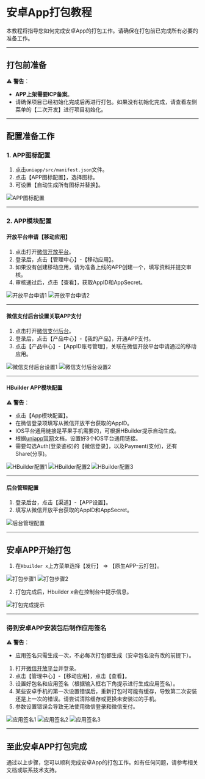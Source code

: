 # 安卓App打包教程

本教程将指导您如何完成安卓App的打包工作。请确保在打包前已完成所有必要的准备工作。

---

## 打包前准备

⚠️ **警告**：
- **APP上架需要ICP备案**。
- 请确保项目已经初始化完成后再进行打包。如果没有初始化完成，请查看左侧菜单的【二次开发】进行项目初始化。

---

## 配置准备工作

### 1. APP图标配置
1. 点击`uniapp/src/manifest.json`文件。
2. 点击【APP图标配置】，选择图标。
3. 可设置【自动生成所有图标并替换】。

![APP图标配置](https://doc.chatmoney.cn/docs/images/general/front/app_build/1.png)

---

### 2. APP模块配置

#### 开放平台申请【移动应用】
1. 点击打开[微信开放平台](https://open.weixin.qq.com/)。
2. 登录后，点击【管理中心】-【移动应用】。
3. 如果没有创建移动应用，请为准备上线的APP创建一个，填写资料并提交审核。
4. 审核通过后，点击【查看】，获取AppID和AppSecret。

![开放平台申请1](https://doc.chatmoney.cn/docs/images/general/front/app_build/2.png)
![开放平台申请2](https://doc.chatmoney.cn/docs/images/general/front/app_build/3.png)

---

#### 微信支付后台设置关联APP支付
1. 点击打开[微信支付后台](https://pay.weixin.qq.com/)。
2. 登录后，点击【产品中心】-【我的产品】，开通APP支付。
3. 点击【产品中心】-【AppID账号管理】，关联在微信开放平台申请通过的移动应用。

![微信支付后台设置1](https://doc.chatmoney.cn/docs/images/general/front/app_build/4.png)
![微信支付后台设置2](https://doc.chatmoney.cn/docs/images/general/front/app_build/5.png)

---

#### HBuilder APP模块配置
⚠️ **警告**：
- 点击【App模块配置】。
- 在微信登录项填写从微信开放平台获取的AppID。
- IOS平台通用链接是苹果手机需要的，可根据HBuilder提示自动生成。
- 根据[uniapp官网](https://uniapp.dcloud.net.cn/api/plugins/universal-links.html)文档，设置好3个IOS平台通用链接。
- 需要勾选Auth(登录鉴权)的【微信登录】，以及Payment(支付)，还有Share(分享)。

![HBuilder配置1](https://doc.chatmoney.cn/docs/images/general/front/app_build/6.png)
![HBuilder配置2](https://doc.chatmoney.cn/docs/images/general/front/app_build/7.png)
![HBuilder配置3](https://doc.chatmoney.cn/docs/images/general/front/app_build/8.png)

---

#### 后台管理配置
1. 登录后台，点击【渠道】-【APP设置】。
2. 填写从微信开放平台获取的AppID和AppSecret。

![后台管理配置](https://doc.chatmoney.cn/docs/images/general/front/app_build/9.png)

---

## 安卓APP开始打包

1. 在`Hbuilder x`上方菜单选择【发行】 => 【原生APP-云打包】。

![打包步骤1](https://doc.chatmoney.cn/docs/images/general/front/app_build/10.png)
![打包步骤2](https://doc.chatmoney.cn/docs/images/general/front/app_build/and_build.png)

2. 打包完成后，Hbuilder x会在控制台中提示信息。

![打包完成提示](https://doc.chatmoney.cn/docs/images/general/front/app_build/and_build2.png)

---

### 得到安卓APP安装包后制作应用签名

⚠️ **警告**：
- 应用签名只需生成一次，不必每次打包都生成（安卓包名没有改的前提下）。

1. 打开[微信开放平台](https://open.weixin.qq.com/)并登录。
2. 点击【管理中心】-【移动应用】，点击【查看】。
3. 设置好包名和应用签名（根据输入框右下角提示进行生成应用签名）。
4. 某些安卓手机的第一次设置错误后，重新打包时可能有缓存，导致第二次安装还是上一次的错误。请尝试清除缓存或更换未安装过的手机。
5. 参数设置错误会导致无法使用微信登录和微信支付。

![应用签名1](https://doc.chatmoney.cn/docs/images/general/front/app_build/and_build3.png)
![应用签名2](https://doc.chatmoney.cn/docs/images/general/front/app_build/and_build4.png)
![应用签名3](https://doc.chatmoney.cn/docs/images/general/front/app_build/and_build5.png)

---

## 至此安卓APP打包完成

通过以上步骤，您可以顺利完成安卓App的打包工作。如有任何问题，请参考相关文档或联系技术支持。